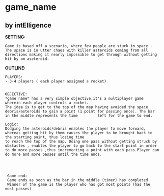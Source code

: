 # game_name
## by intElligence

**SETTING:** 

    Game is based off a scenario, where few people are stuck in space . The space is in utter chaos with killer asteroids coming from all directions making it nearly impossible to get through without getting hit by an aseteroid.

**OUTLINE:**
    
    PLAYERS:
    - 3-4 players ( each player assigned a rocket)
	

    OBJECTIVE:
    *game name* has a very simple objective,it's a multiplayer game wherein each player controls a rocket. 
    The idea is to get to the top of the map having avoided the space debris/asteroids to gain a point (1 point for passing once). The bar in the middle represents the time         left for the game to end.

    Logic: 
    Dodging the asteroids/debris enables the player to move forward, whereas getting hit by them causes the player to be brought back to the starting point, thus losing time
    to reach the top of the map. Doing one pass without getting struck by obstacles , enables the player to go back to the start point in order to do more passes ,thus incrementing a point with each pass.Player can do more and more passes until the time ends.
	
	
	
	
     Game end: 
     Game ends as soon as the bar in the middle (timer) has completed.
     Winner of the game is the player who has got most points (has the most passes)

